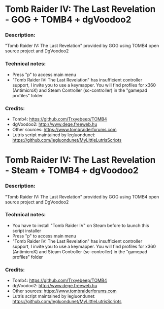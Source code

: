 # Tomb Raider IV: The Last Revelation - GOG + TOMB4 + dgVoodoo2
### Description:
"Tomb Raider IV: The Last Revelation" provided by GOG using TOMB4 open source project and DgVoodoo2
### Technical notes:
- Press "p" to access main menu
- "Tomb Raider IV: The Last Revelation" has insufficient controller support, I invite you to use a keymapper. You will find profiles for x360 (AntimicroX) and Steam Controller (sc-controller) in the "gamepad profiles" folder
### Credits:
- Tomb4: https://github.com/Trxyebeep/TOMB4
- dgVoodoo2: http://www.dege.freeweb.hu
- Other sources: https://www.tombraiderforums.com
- Lutris script maintained by legluondunet: https://github.com/legluondunet/MyLittleLutrisScripts

# Tomb Raider IV: The Last Revelation - Steam + TOMB4 + dgVoodoo2
### Description:
"Tomb Raider IV: The Last Revelation" provided by GOG using TOMB4 open source project and DgVoodoo2
### Technical notes:
- You have to install "Tomb Raider IV" on Steam before to launch this script installer
- Press "p" to access main menu
- "Tomb Raider IV: The Last Revelation" has insufficient controller support, I invite you to use a keymapper. You will find profiles for x360 (AntimicroX) and Steam Controller (sc-controller) in the "gamepad profiles" folder
### Credits:
- Tomb4: https://github.com/Trxyebeep/TOMB4
- dgVoodoo2: http://www.dege.freeweb.hu
- Other sources: https://www.tombraiderforums.com
- Lutris script maintained by legluondunet: https://github.com/legluondunet/MyLittleLutrisScripts

